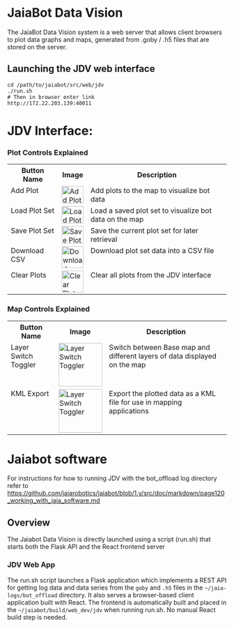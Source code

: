 # JaiaBot Data Vision

The JaiaBot Data Vision system is a web server that allows client browsers to plot data graphs and maps, generated from .goby / .h5 files that are stored on the server.

## Launching the JDV web interface

```
cd /path/to/jaiabot/src/web/jdv
./run.sh
# Then in browser enter link
http://172.22.203.139:40011
```

# JDV Interface: 
### Plot Controls Explained

<table>
  <tr>
    <th>Button Name</th>
    <th>Image</th>
    <th>Description</th>
  </tr>
  <tr>
    <td valign="top">Add Plot</td>
    <td valign="top"><img src="https://raw.githubusercontent.com/jaiarobotics/jaiabot/task/update-environment-setup-documentation/src/web/jdv/client/src/images/Add%20Plot.png" alt="Add Plot" style="width: 50px; height: 40px;"></td>
    <td valign="top">Add plots to the map to visualize bot data</td>
  </tr>
  <tr>
    <td valign="top">Load Plot Set</td>
    <td valign="top"><img src="https://raw.githubusercontent.com/jaiarobotics/jaiabot/task/update-environment-setup-documentation/src/web/jdv/client/src/images/Load%20Plot%20Set.png" alt="Load Plot Set" style="width: 50px; height: 40px;"></td>
    <td valign="top">Load a saved plot set to visualize bot data on the map</td>
  </tr>
  <tr>
    <td valign="top">Save Plot Set</td>
    <td valign="top"><img src= "https://raw.githubusercontent.com/jaiarobotics/jaiabot/task/update-environment-setup-documentation/src/web/jdv/client/src/images/Save%20Plot%20Set.png"
     alt="Save Plot Set" style="width: 50px; height: 40px;"></td>
    <td valign="top">Save the current plot set for later retrieval</td>
  </tr>
  <tr>
    <td valign="top">Download CSV</td>
    <td valign="top"><img src= "https://raw.githubusercontent.com/jaiarobotics/jaiabot/task/update-environment-setup-documentation/src/web/jdv/client/src/images/Download%20CSV.png"
     alt="Download CSV" style="width: 50px; height: auto;"></td>
    <td valign="top">Download plot set data into a CSV file</td>
  </tr>
  <tr>
    <td valign="top">Clear Plots</td>
    <td valign="top"><img src= "https://raw.githubusercontent.com/jaiarobotics/jaiabot/task/update-environment-setup-documentation/src/web/jdv/client/src/images/Clear%20Plots.png"
     alt="Clear Plots" style="width: 50px; height: auto;"></td>
    <td valign="top">Clear all plots from the JDV interface</td>
  </tr>
</table>

### Map Controls Explained
<table>
  <tr>
    <th>Button Name</th>
    <th>Image</th>
    <th>Description</th>
  </tr>
  <tr>
    <td valign="top">Layer Switch Toggler</td>
    <td valign="top"><img src="https://raw.githubusercontent.com/jaiarobotics/jaiabot/task/update-environment-setup-documentation/src/web/jdv/client/src/images/Layer%20Switch%20Toggler.png" alt="Layer Switch Toggler" alt="Layer Switch Toggler" style="width: 100px; height: auto;"></td>
    <td valign="top">Switch between Base map and different layers of data displayed on the map</td>
  </tr>
  <tr>
    <td valign="top">KML Export</td>
    <td valign="top"><img src="https://raw.githubusercontent.com/jaiarobotics/jaiabot/task/update-environment-setup-documentation/src/web/jdv/client/src/images/KML%20Export%20Button.png" alt="Layer Switch Toggler" alt="KML Export" style="width: 100px; height: auto;"></td>
    <td valign="top">Export the plotted data as a KML file for use in mapping applications</td>
  </tr>
  </table>

# Jaiabot software

For instructions for how to running JDV with the bot_offload log directory refer to https://github.com/jaiarobotics/jaiabot/blob/1.y/src/doc/markdown/page120_working_with_jaia_software.md

## Overview

The Jaiabot Data Vision is directly launched using a script (run.sh) that starts both the Flask API and the React frontend server

### JDV Web App

The run.sh script launches a Flask application which implements a REST API for getting log data and data series from the `goby` and `.h5` files in the `~/jaia-logs/bot_offload` directory. It also serves a browser-based client application built with React. The frontend is automatically built and placed in the `~/jaiabot/build/web_dev/jdv` when running run.sh. No manual React build step is needed.
